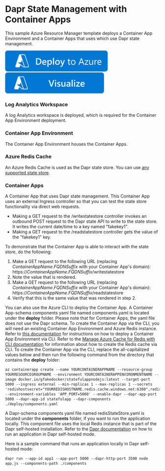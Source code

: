 # Dapr State Management with Container Apps
This sample Azure Resource Manager template deploys a Container App Environment and a Container Apps that uses which use Dapr state management.

[![Deploy To Azure](https://raw.githubusercontent.com/Azure/azure-quickstart-templates/master/1-CONTRIBUTION-GUIDE/images/deploytoazure.svg?sanitize=true)](https://portal.azure.com/#create/Microsoft.Template/uri/https%3A%2F%2Fraw.githubusercontent.com%2Fazureossd%2FContainer-Apps%2Fmaster%2FDapr%2Fstate-management%2Fnodejs%2Fdeploy%2Fazuredeploy.json)  [![Visualize](https://raw.githubusercontent.com/Azure/azure-quickstart-templates/master/1-CONTRIBUTION-GUIDE/images/visualizebutton.svg?sanitize=true)](http://armviz.io/#/?load=https%3A%2F%2Fraw.githubusercontent.com%2Fazureossd%2FContainer-Apps%2Fmaster%2FDapr%2Fstate-management%2Fnodejs%2Fdeploy%2Fazuredeploy.json)

### Log Analytics Workspace

A log Analytics workspace is deployed, which is required for the Container App Environment deployment.

### Container App Environment

The Container App Environment houses the Container Apps.

### Azure Redis Cache

An Azure Redis Cache is used as the Dapr state store. You can use [any supported state store](https://docs.dapr.io/reference/components-reference/supported-state-stores/). 

### Container Apps

A Container App that uses Dapr state management. This Container App uses an external Ingress controller so that you can test the state store functionality via direct web requests.
- Making a GET request to the /writestatestore controller invokes an outbound POST request to the Dapr state API to write to the state store. It writes the current date/time to a key named "fakekey1".
- Making a GET request to the /readstatestore controller gets the value of the "fakekey1" key.

To demonstrate that the Container App is able to interact with the state store, do the following:
1. Make a GET request to the following URL (replacing *ContainerAppName*.*FQDNSuffix* with your Container App's domain):
https://*ContainerAppName*.*FQDNSuffix*/writestatestore
2. Note the value that is rendered.
3. Make a GET request to the following URL (replacing *ContainerAppName*.*FQDNSuffix* with your Container App's domain):
https://*ContainerAppName*.*FQDNSuffix*/readstatestore
4. Verify that this is the same value that was rendered in step 2.

You can also use the Azure CLI to deploy the Container App. A Container App-schema components yaml file named components.yaml is located under the **deploy** folder. Please note that for Container Apps, the yaml file does not use the Dapr schema. To create the Container App via the CLI, you will need an existing Container App Environment and Azure Redis instance. Refer to [this documentation](https://docs.microsoft.com/azure/container-apps/get-started?tabs=bash) for instructions on how to deploy a Container App Environment via CLI. Refer to the [Manage Azure Cache for Redis with CLI documentation](https://docs.microsoft.com/azure/azure-cache-for-redis/cli-samples) for information about how to create the Redis cache via CLI. To create the Container App via the CLI, replace the all-capitalized values below and then run the following command from the directory that contains the **deploy** folder:

```
az containerapp create --name YOURCONTAINERAPPNAME --resource-group YOURRESOURCEGROUPNAME --environment YOURCONTAINERAPPENVIRONMENTNAME --image docker.io/gfakedocker/statefulappnodejs:latest --target-port 5000 --ingress external --min-replicas 1 --max-replicas 1 --secrets 'redishostsecret="YOURREDISHOSTNAME.redis.cache.windows.net:6380",redispasswordsecret=YOURREDISPASSWORD"' --environment-variables 'APP_PORT=5000' --enable-dapr --dapr-app-port 5000 --dapr-app-id statefulapp --dapr-components ./deploy/components.yaml

```

A Dapr-schema components yaml file named redisStateStore.yaml is located under the **components** folder, if you want to run the application locally. This component file uses the local Redis instance that is part of the Dapr self-hosted installation. Refer to the [Dapr documentation](https://docs.dapr.io/getting-started/) on how to run an application in Dapr self-hosted mode.

Here is a sample command that runs an application locally in Dapr self-hosted mode:

```
dapr run --app-id app1 --app-port 5000 --dapr-http-port 3500 node app.js --components-path ./components
```